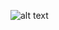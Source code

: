 ![alt text](https://raw.githubusercontent.com/DataTalksClub/data-engineering-zoomcamp/main/images/architecture/arch_1.jpg)
